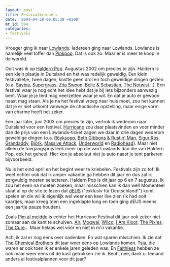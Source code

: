 ```yaml
---
layout: post
title: Festivalkriebels
date: '2004-04-28 00:05:29 +0200'
mt_id: 594
categories:
- festivals
---
```

Vroeger ging ik naar <a href="http://www.lowlands.nl/">Lowlands</a>. Iedereen ging naar Lowlands. Lowlands is namelijk veel toffer dan <a href="http://www.pinkpop.nl/">Pinkpop</a>. Dat is ook zo. Maar er is meer te koop in de wereld.

Ooit was ik op <a href="http://www.haldern-pop.de/">Haldern Pop</a>. Augustus 2002 om precies te zijn. Haldern is een klein plaatje in Duitsland en het was redelijk geweldig. Een klein festivalletje, twee dagen, kostte geen drol en toch geweldige dingen gezien (o.a. <a href="http://www.saybia.com/">Saybia</a>, <a href="http://www.supergrass.com/">Supergrass</a>, <a href="http://www.zitaswoon.com/">Zita Swoon</a>, <a href="http://www.belleandsebastian.co.uk/">Belle &amp; Sebastian</a>, <a href="http://www.notwist.com/">The Notwist</a>...). Een festival waar je nog echt het idee hebt dat je bij iets bijzonders aanwezig bent. Waar je je tent mag neerzetten waar je wil. En dat je auto er gewoon naast mag staan. Als je na het festival vroeg naar huis moet, zou het kunnen dat je er niet uitkomt vanwege de chaotische opstelling, maar enige vorm van charme heeft het zeker.

Een jaar later, juni 2003 om precies te zijn, vertrok ik wederom naar Duitsland voor een festival. <a href="http://www.hurricane.de/">Hurricane</a> zou daar plaatsvinden en voor minder dan de prijs van een Lowlands-ticket zagen we daar in drie dagen wederom geweldige dingen (o.a. <a href="http://www.astralwerks.com/royksopp/">R&ouml;yksopp</a>, <a href="http://www.bethgibbons.com/">Beth Gibbons &amp; Rustin' Man</a>, <a href="http://www.sigur-ros.com/">Sigur R&oacute;s</a>, <a href="http://www.grandaddylandscape.com/">Grandaddy</a>, <a href="http://www.bjork.com/">Bj&ouml;rk</a>, <a href="http://www.massiveattack.co.uk/">Massive Attack</a>, <a href="http://www.underworld-jbo.com/">Underworld</a> en <a href="http://www.radiohead.com/">Radiohead</a>). Maar niet alleen de toegangsprijs leek meer op die van Lowlands dan die van Haldern Pop, ook het geheel. Hier kon je absoluut niet je auto naast je tent parkeren bijvoorbeeld.

Nu is het eind april en het begint weer te kriebelen. Festivals zijn zo tof! Ik weet echter ook dat ik amper vakantie ga hebben dit jaar en dus zal ik zorgvuldig moeten selecteren. Haldern Pop is dit jaar op 6 en 7 augustus. Ik zou het even na moeten zoeken, maar misschien kan ik dan wel! Momenteel staat al op de site te lezen dat <a href="http://www.deus.be/">dEUS</a> ("exklusiv f&uuml;r Deutschland!") komt spelen en die wil ik eigenlijk wel weer een keer live zien (ik had ooit kaartjes, maar kreeg toen een ingeklapte long en toen ging dEUS ineens een jaartje pauze houden).

Zoals <a href="http://www.pimrupert.nl/item/festivals">Pim al meldde</a> is echter het Hurricane Festival dit jaar ook zeker niet zomaar aan de kant te schuiven. <a href="http://www.astralwerks.com/air/">Air</a>, <a href="http://www.mogwai.co.uk/">Mogwai</a>, <a href="http://www.wilcoworld.net/">Wilco</a>, <a href="http://www.iamkloot.com/">I Am Kloot</a>, <a href="http://www.pixies4ad.com/">The Pixies</a>, <a href="http://www.thecure.com/">The Cure</a>... Maar helaas wel v&oacute;&oacute;r en niet &iacute;n m'n vakantie.

Ach, ik zal er nog eens over nadenken. En wat sparen misschien. Ik zie dat <a href="http://www.thechemicalbrothers.com/">The Chemical Brothers</a> dit jaar weer eens op Lowlands komen. Tsja, die waren er ook toen ik er enkele jaren geleden was. En <a href="http://www.faithless.co.uk/">Faithless</a> hebben ze ook maar weer eens uit de kast getrokken zie ik. Beuh, nee, dank u. Iemand anders al festivalplannen voor dit jaar?

